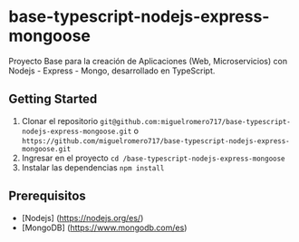 # base-typescript-nodejs-express-mongoose

Proyecto Base para la creación de Aplicaciones (Web, Microservicios) con Nodejs - Express - Mongo, desarrollado en TypeScript.

## Getting Started

1. Clonar el repositorio `git@github.com:miguelromero717/base-typescript-nodejs-express-mongoose.git` o `https://github.com/miguelromero717/base-typescript-nodejs-express-mongoose.git`
2. Ingresar en el proyecto `cd /base-typescript-nodejs-express-mongoose`
3. Instalar las dependencias `npm install`

## Prerequisitos

* [Nodejs] (https://nodejs.org/es/)
* [MongoDB] (https://www.mongodb.com/es)